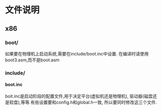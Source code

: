 # 文件说明
## x86
### boot/
如果要在物理机上启动系统,需要在include/boot.inc中设置.
在编译时请使用boot3.asm,而不是boot.asm
### include/
#### boot.inc
boit.inc是启动阶段的配置文件,用于决定平台(虚拟机还是物理机),
驱动器(磁盘还是软盘),等等.有些设置要和config.h和global.h一致,
所以要同时修改这三个文件.
